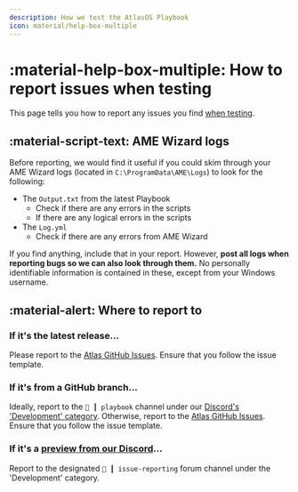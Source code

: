 ```yaml
---
description: How we test the AtlasOS Playbook
icon: material/help-box-multiple
---
```


# :material-help-box-multiple: How to report issues when testing

This page tells you how to report any issues you find [when testing](what-to-test.md).

## :material-script-text: AME Wizard logs

Before reporting, we would find it useful if you could skim through your AME Wizard logs (located in `C:\ProgramData\AME\Logs`) to look for the following:

- The `Output.txt` from the latest Playbook
    - Check if there are any errors in the scripts
    - If there are any logical errors in the scripts
- The `Log.yml`
    - Check if there are any errors from AME Wizard

If you find anything, include that in your report. However, **post all logs when reporting bugs so we can also look through them.** No personally identifiable information is contained in these, except from your Windows username.

## :material-alert: Where to report to

### If it's the latest release...

Please report to the [Atlas GitHub Issues](https://github.com/Atlas-OS/Atlas/issues). Ensure that you follow the issue template.

### If it's from a GitHub branch...

Ideally, report to the `📘 ┃ playbook` channel under our [Discord's 'Development' category](https://discord.com/invite/atlasos). Otherwise, report to the [Atlas GitHub Issues](https://github.com/Atlas-OS/Atlas/issues). Ensure that you follow the issue template.

### If it's a [preview from our Discord](https://discord.com/invite/atlasos)...

Report to the designated `🧪 ┃ issue-reporting` forum channel under the 'Development' category.
